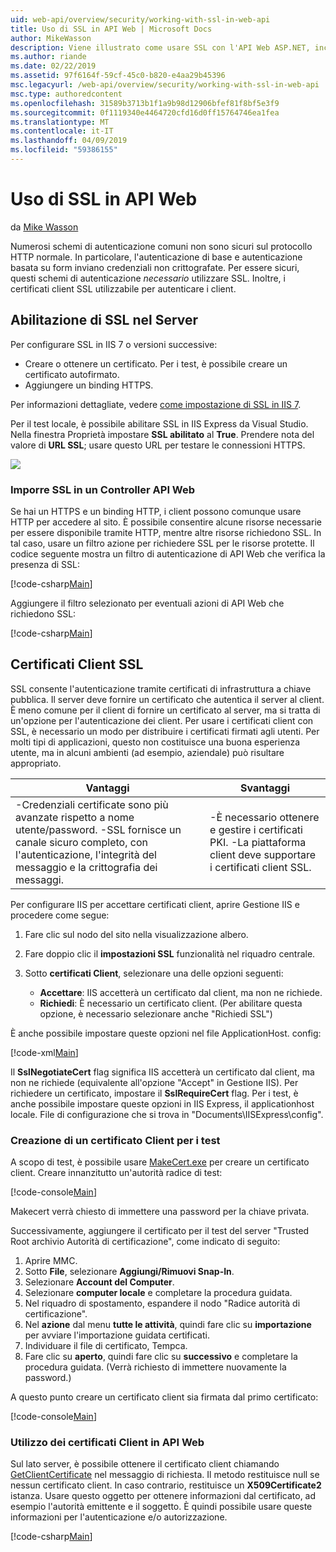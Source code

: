 ```yaml
---
uid: web-api/overview/security/working-with-ssl-in-web-api
title: Uso di SSL in API Web | Microsoft Docs
author: MikeWasson
description: Viene illustrato come usare SSL con l'API Web ASP.NET, incluso l'uso di certificati client SSL.
ms.author: riande
ms.date: 02/22/2019
ms.assetid: 97f6164f-59cf-45c0-b820-e4aa29b45396
msc.legacyurl: /web-api/overview/security/working-with-ssl-in-web-api
msc.type: authoredcontent
ms.openlocfilehash: 31589b3713b1f1a9b98d12906bfef81f8bf5e3f9
ms.sourcegitcommit: 0f1119340e4464720cfd16d0ff15764746ea1fea
ms.translationtype: MT
ms.contentlocale: it-IT
ms.lasthandoff: 04/09/2019
ms.locfileid: "59386155"
---
```

# <a name="working-with-ssl-in-web-api"></a>Uso di SSL in API Web

da [Mike Wasson](https://github.com/MikeWasson)

Numerosi schemi di autenticazione comuni non sono sicuri sul protocollo HTTP normale. In particolare, l'autenticazione di base e autenticazione basata su form inviano credenziali non crittografate. Per essere sicuri, questi schemi di autenticazione *necessario* utilizzare SSL. Inoltre, i certificati client SSL utilizzabile per autenticare i client.

## <a name="enabling-ssl-on-the-server"></a>Abilitazione di SSL nel Server

Per configurare SSL in IIS 7 o versioni successive:

- Creare o ottenere un certificato. Per i test, è possibile creare un certificato autofirmato.
- Aggiungere un binding HTTPS.

Per informazioni dettagliate, vedere [come impostazione di SSL in IIS 7](https://www.iis.net/learn/manage/configuring-security/how-to-set-up-ssl-on-iis).

Per il test locale, è possibile abilitare SSL in IIS Express da Visual Studio. Nella finestra Proprietà impostare **SSL abilitato** al **True**. Prendere nota del valore di **URL SSL**; usare questo URL per testare le connessioni HTTPS.

![](working-with-ssl-in-web-api/_static/image1.png)

### <a name="enforcing-ssl-in-a-web-api-controller"></a>Imporre SSL in un Controller API Web

Se hai un HTTPS e un binding HTTP, i client possono comunque usare HTTP per accedere al sito. È possibile consentire alcune risorse necessarie per essere disponibile tramite HTTP, mentre altre risorse richiedono SSL. In tal caso, usare un filtro azione per richiedere SSL per le risorse protette. Il codice seguente mostra un filtro di autenticazione di API Web che verifica la presenza di SSL:

[!code-csharp[Main](working-with-ssl-in-web-api/samples/sample1.cs)]

Aggiungere il filtro selezionato per eventuali azioni di API Web che richiedono SSL:

[!code-csharp[Main](working-with-ssl-in-web-api/samples/sample2.cs)]

## <a name="ssl-client-certificates"></a>Certificati Client SSL

SSL consente l'autenticazione tramite certificati di infrastruttura a chiave pubblica. Il server deve fornire un certificato che autentica il server al client. È meno comune per il client di fornire un certificato al server, ma si tratta di un'opzione per l'autenticazione dei client. Per usare i certificati client con SSL, è necessario un modo per distribuire i certificati firmati agli utenti. Per molti tipi di applicazioni, questo non costituisce una buona esperienza utente, ma in alcuni ambienti (ad esempio, aziendale) può risultare appropriato.

| Vantaggi | Svantaggi |
| --- | --- |
| -Credenziali certificate sono più avanzate rispetto a nome utente/password. -SSL fornisce un canale sicuro completo, con l'autenticazione, l'integrità del messaggio e la crittografia dei messaggi. | -È necessario ottenere e gestire i certificati PKI. -La piattaforma client deve supportare i certificati client SSL. |

Per configurare IIS per accettare certificati client, aprire Gestione IIS e procedere come segue:

1. Fare clic sul nodo del sito nella visualizzazione albero.
2. Fare doppio clic il **impostazioni SSL** funzionalità nel riquadro centrale.
3. Sotto **certificati Client**, selezionare una delle opzioni seguenti: 

    - **Accettare**: IIS accetterà un certificato dal client, ma non ne richiede.
    - **Richiedi**: È necessario un certificato client. (Per abilitare questa opzione, è necessario selezionare anche "Richiedi SSL")

È anche possibile impostare queste opzioni nel file ApplicationHost. config:

[!code-xml[Main](working-with-ssl-in-web-api/samples/sample3.xml)]

Il **SslNegotiateCert** flag significa IIS accetterà un certificato dal client, ma non ne richiede (equivalente all'opzione "Accept" in Gestione IIS). Per richiedere un certificato, impostare il **SslRequireCert** flag. Per i test, è anche possibile impostare queste opzioni in IIS Express, il applicationhost locale. File di configurazione che si trova in "Documents\IISExpress\config".

### <a name="creating-a-client-certificate-for-testing"></a>Creazione di un certificato Client per i test

A scopo di test, è possibile usare [MakeCert.exe](/windows/desktop/SecCrypto/makecert) per creare un certificato client. Creare innanzitutto un'autorità radice di test:

[!code-console[Main](working-with-ssl-in-web-api/samples/sample4.cmd)]

Makecert verrà chiesto di immettere una password per la chiave privata.

Successivamente, aggiungere il certificato per il test del server "Trusted Root archivio Autorità di certificazione", come indicato di seguito:

1. Aprire MMC.
2. Sotto **File**, selezionare **Aggiungi/Rimuovi Snap-In**.
3. Selezionare **Account del Computer**.
4. Selezionare **computer locale** e completare la procedura guidata.
5. Nel riquadro di spostamento, espandere il nodo "Radice autorità di certificazione".
6. Nel **azione** dal menu **tutte le attività**, quindi fare clic su **importazione** per avviare l'importazione guidata certificati.
7. Individuare il file di certificato, Tempca.
8. Fare clic su **aperto**, quindi fare clic su **successivo** e completare la procedura guidata. (Verrà richiesto di immettere nuovamente la password.)

A questo punto creare un certificato client sia firmata dal primo certificato:

[!code-console[Main](working-with-ssl-in-web-api/samples/sample5.cmd)]

### <a name="using-client-certificates-in-web-api"></a>Utilizzo dei certificati Client in API Web

Sul lato server, è possibile ottenere il certificato client chiamando [GetClientCertificate](https://msdn.microsoft.com/library/system.net.http.httprequestmessageextensions.getclientcertificate.aspx) nel messaggio di richiesta. Il metodo restituisce null se nessun certificato client. In caso contrario, restituisce un **X509Certificate2** istanza. Usare questo oggetto per ottenere informazioni dal certificato, ad esempio l'autorità emittente e il soggetto. È quindi possibile usare queste informazioni per l'autenticazione e/o autorizzazione.

[!code-csharp[Main](working-with-ssl-in-web-api/samples/sample6.cs)]
